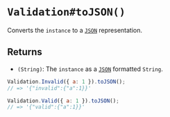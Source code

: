 # `Validation#toJSON()`

Converts the `instance` to a [`JSON`][JSON] representation.

## Returns

* `(String)`: The `instance` as a [`JSON`][JSON] formatted `String`.

```javascript
Validation.Invalid({ a: 1 }).toJSON();
// => '{"invalid":{"a":1}}'

Validation.Valid({ a: 1 }).toJSON();
// => '{"valid":{"a":1}}'
```

[JSON]: https://www.json.org
